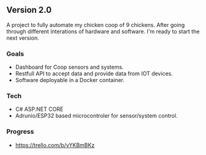 ## Version 2.0

A project to fully automate my chicken coop of 9 chickens. After going through different interations of hardware and software. I'm ready to start the next version.

### Goals
- Dashboard for Coop sensors and systems.
- Restfull API to accept data and provide data from IOT devices.
- Software deployable in a Docker container.

### Tech
- C# ASP.NET CORE
- Adrunio/ESP32 based microcontroler for sensor/system control.

### Progress
- https://trello.com/b/vYKBmBKz
